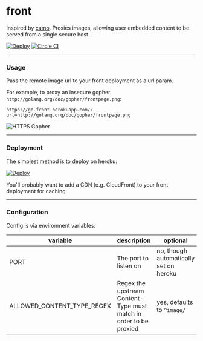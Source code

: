 # front

Inspired by [camo](https://github.com/atmos/camo). Proxies images, allowing user embedded content to be served from a single secure host.

[![Deploy](https://www.herokucdn.com/deploy/button.png)](https://heroku.com/deploy?template=https://github.com/ryanlower/front) [![Circle CI](https://circleci.com/gh/ryanlower/front.png?circle-token=20a52d09d241b53c718e4b93a48e9a8ea3e5c192)](https://circleci.com/gh/ryanlower/front)

---

### Usage

Pass the remote image url to your front deployment as a url param.

For example, to proxy an insecure gopher `http://golang.org/doc/gopher/frontpage.png`:

`https://go-front.herokuapp.com/?url=http://golang.org/doc/gopher/frontpage.png`

![HTTPS Gopher](https://go-front.herokuapp.com/?url=http://golang.org/doc/gopher/frontpage.png)

---

### Deployment

The simplest method is to deploy on heroku:

[![Deploy](https://www.herokucdn.com/deploy/button.png)](https://heroku.com/deploy?template=https://github.com/ryanlower/front)

You'll probably want to add a CDN (e.g. CloudFront) to your front deployment for caching

---

### Configuration

Config is via environment variables:

variable | description | optional
--- | --- | ---
PORT | The port to listen on | no, though automatically set on heroku
ALLOWED_CONTENT_TYPE_REGEX | Regex the upstream Content-Type must match in order to be proxied | yes, defaults to `^image/`
